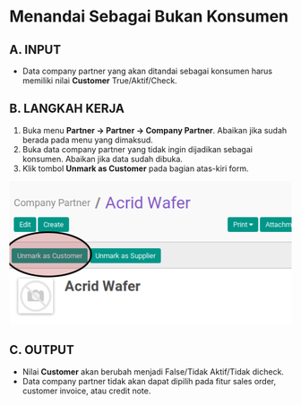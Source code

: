 # Menandai Sebagai Bukan Konsumen

## A. INPUT

* Data company partner yang akan ditandai sebagai konsumen harus memiliki nilai **Customer** True/Aktif/Check.

## B. LANGKAH KERJA

1. Buka menu **Partner -> Partner -> Company Partner**. Abaikan jika sudah berada pada menu yang dimaksud.
2. Buka data company partner yang tidak ingin dijadikan sebagai konsumen. Abaikan jika data sudah dibuka.
3. Klik tombol **Unmark as Customer** pada bagian atas-kiri form.

![](../img/company-partner/tombol-unmark-as-customer.png)

## C. OUTPUT

* Nilai **Customer** akan berubah menjadi False/Tidak Aktif/Tidak dicheck.
* Data company partner tidak akan dapat dipilih pada fitur sales order, customer invoice, atau credit note.
